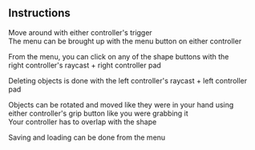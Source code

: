 ## Instructions

Move around with either controller's trigger\
The menu can be brought up with the menu button on either controller

From the menu, you can click on any of the shape buttons with the\
right controller's raycast + right controller pad

Deleting objects is done with the left controller's raycast + left controller pad

Objects can be rotated and moved like they were in your hand using\
either controller's grip button like you were grabbing it\
Your controller has to overlap with the shape

Saving and loading can be done from the menu
